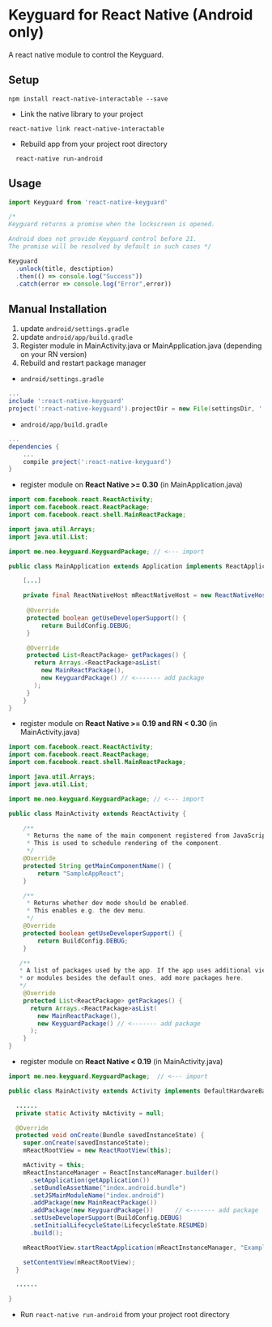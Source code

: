 # Keyguard for React Native (Android only)

A react native module to control the Keyguard.

## Setup

```
npm install react-native-interactable --save
```

* Link the native library to your project

```
react-native link react-native-interactable
```

* Rebuild app from your project root directory

```
  react-native run-android
```

## Usage

```js
import Keyguard from 'react-native-keyguard'

/* 
Keyguard returns a promise when the lockscreen is opened.

Android does not provide Keyguard control before 21. 
The promise will be resolved by default in such cases */

Keyguard
  .unlock(title, desctiption)
  .then(() => console.log("Success"))
  .catch(error => console.log("Error",error))

```

## Manual Installation


1. update `android/settings.gradle`
2. update `android/app/build.gradle`
3. Register module in MainActivity.java or MainApplication.java (depending on your RN version)
4. Rebuild and restart package manager


* `android/settings.gradle`

```gradle
...
include ':react-native-keyguard'
project(':react-native-keyguard').projectDir = new File(settingsDir, '../node_modules/react-native-keyguard/android')
```

* `android/app/build.gradle`

```gradle
...
dependencies {
    ...
    compile project(':react-native-keyguard')
}
```  

* register module on **React Native >= 0.30** (in MainApplication.java)

```java
import com.facebook.react.ReactActivity;
import com.facebook.react.ReactPackage;
import com.facebook.react.shell.MainReactPackage;

import java.util.Arrays;
import java.util.List;

import me.neo.keyguard.KeyguardPackage; // <--- import

public class MainApplication extends Application implements ReactApplication {

    [...]

    private final ReactNativeHost mReactNativeHost = new ReactNativeHost(this) {
    
     @Override
     protected boolean getUseDeveloperSupport() {
         return BuildConfig.DEBUG;
     }

     @Override
     protected List<ReactPackage> getPackages() {
       return Arrays.<ReactPackage>asList(
         new MainReactPackage(),
         new KeyguardPackage() // <------- add package
       );
     }
    }
}
```  

* register module on **React Native >= 0.19 and RN < 0.30** (in MainActivity.java)

```java
import com.facebook.react.ReactActivity;
import com.facebook.react.ReactPackage;
import com.facebook.react.shell.MainReactPackage;

import java.util.Arrays;
import java.util.List;

import me.neo.keyguard.KeyguardPackage; // <--- import

public class MainActivity extends ReactActivity {

    /**
     * Returns the name of the main component registered from JavaScript.
     * This is used to schedule rendering of the component.
     */
    @Override
    protected String getMainComponentName() {
        return "SampleAppReact";
    }

    /**
     * Returns whether dev mode should be enabled.
     * This enables e.g. the dev menu.
     */
    @Override
    protected boolean getUseDeveloperSupport() {
        return BuildConfig.DEBUG;
    }

   /**
   * A list of packages used by the app. If the app uses additional views
   * or modules besides the default ones, add more packages here.
   */
    @Override
    protected List<ReactPackage> getPackages() {
      return Arrays.<ReactPackage>asList(
        new MainReactPackage(),
        new KeyguardPackage() // <------- add package
      );
    }
}
```

* register module on **React Native < 0.19** (in MainActivity.java)

```java
import me.neo.keyguard.KeyguardPackage;  // <--- import

public class MainActivity extends Activity implements DefaultHardwareBackBtnHandler {

  ......
  private static Activity mActivity = null;

  @Override
  protected void onCreate(Bundle savedInstanceState) {
    super.onCreate(savedInstanceState);
    mReactRootView = new ReactRootView(this);

    mActivity = this;
    mReactInstanceManager = ReactInstanceManager.builder()
      .setApplication(getApplication())
      .setBundleAssetName("index.android.bundle")
      .setJSMainModuleName("index.android")
      .addPackage(new MainReactPackage())
      .addPackage(new KeyguardPackage())      // <------- add package
      .setUseDeveloperSupport(BuildConfig.DEBUG)
      .setInitialLifecycleState(LifecycleState.RESUMED)
      .build();

    mReactRootView.startReactApplication(mReactInstanceManager, "ExampleRN", null);

    setContentView(mReactRootView);
  }

  ......

}
```
* Run `react-native run-android` from your project root directory

